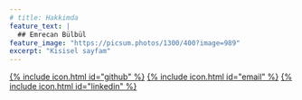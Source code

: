 ```yaml
---
# title: Hakkimda
feature_text: |
  ## Emrecan Bülbül
feature_image: "https://picsum.photos/1300/400?image=989"
excerpt: "Kisisel sayfam"
---
```

<style>
div {

  margin: 0px;

}
</style>
<div align="center">

</div>



 [{% include icon.html id="github"  %}](https://github.com/Emre2492)
 [{% include icon.html id="email"  %}](mailto:emrecan@emrecanbulbul.com)
 [{% include icon.html id="linkedin" %}](https://www.linkedin.com/in/emrecan-bulbul)

 
